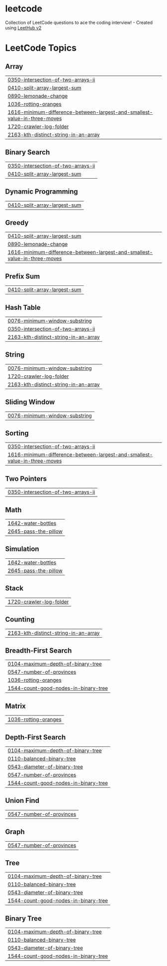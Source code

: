 # leetcode
Collection of LeetCode questions to ace the coding interview! - Created using [LeetHub v2](https://github.com/arunbhardwaj/LeetHub-2.0)


<!---LeetCode Topics Start-->
# LeetCode Topics
## Array
|  |
| ------- |
| [0350-intersection-of-two-arrays-ii](https://github.com/anurag8602/leetcode/tree/master/0350-intersection-of-two-arrays-ii) |
| [0410-split-array-largest-sum](https://github.com/anurag8602/leetcode/tree/master/0410-split-array-largest-sum) |
| [0890-lemonade-change](https://github.com/anurag8602/leetcode/tree/master/0890-lemonade-change) |
| [1036-rotting-oranges](https://github.com/anurag8602/leetcode/tree/master/1036-rotting-oranges) |
| [1616-minimum-difference-between-largest-and-smallest-value-in-three-moves](https://github.com/anurag8602/leetcode/tree/master/1616-minimum-difference-between-largest-and-smallest-value-in-three-moves) |
| [1720-crawler-log-folder](https://github.com/anurag8602/leetcode/tree/master/1720-crawler-log-folder) |
| [2163-kth-distinct-string-in-an-array](https://github.com/anurag8602/leetcode/tree/master/2163-kth-distinct-string-in-an-array) |
## Binary Search
|  |
| ------- |
| [0350-intersection-of-two-arrays-ii](https://github.com/anurag8602/leetcode/tree/master/0350-intersection-of-two-arrays-ii) |
| [0410-split-array-largest-sum](https://github.com/anurag8602/leetcode/tree/master/0410-split-array-largest-sum) |
## Dynamic Programming
|  |
| ------- |
| [0410-split-array-largest-sum](https://github.com/anurag8602/leetcode/tree/master/0410-split-array-largest-sum) |
## Greedy
|  |
| ------- |
| [0410-split-array-largest-sum](https://github.com/anurag8602/leetcode/tree/master/0410-split-array-largest-sum) |
| [0890-lemonade-change](https://github.com/anurag8602/leetcode/tree/master/0890-lemonade-change) |
| [1616-minimum-difference-between-largest-and-smallest-value-in-three-moves](https://github.com/anurag8602/leetcode/tree/master/1616-minimum-difference-between-largest-and-smallest-value-in-three-moves) |
## Prefix Sum
|  |
| ------- |
| [0410-split-array-largest-sum](https://github.com/anurag8602/leetcode/tree/master/0410-split-array-largest-sum) |
## Hash Table
|  |
| ------- |
| [0076-minimum-window-substring](https://github.com/anurag8602/leetcode/tree/master/0076-minimum-window-substring) |
| [0350-intersection-of-two-arrays-ii](https://github.com/anurag8602/leetcode/tree/master/0350-intersection-of-two-arrays-ii) |
| [2163-kth-distinct-string-in-an-array](https://github.com/anurag8602/leetcode/tree/master/2163-kth-distinct-string-in-an-array) |
## String
|  |
| ------- |
| [0076-minimum-window-substring](https://github.com/anurag8602/leetcode/tree/master/0076-minimum-window-substring) |
| [1720-crawler-log-folder](https://github.com/anurag8602/leetcode/tree/master/1720-crawler-log-folder) |
| [2163-kth-distinct-string-in-an-array](https://github.com/anurag8602/leetcode/tree/master/2163-kth-distinct-string-in-an-array) |
## Sliding Window
|  |
| ------- |
| [0076-minimum-window-substring](https://github.com/anurag8602/leetcode/tree/master/0076-minimum-window-substring) |
## Sorting
|  |
| ------- |
| [0350-intersection-of-two-arrays-ii](https://github.com/anurag8602/leetcode/tree/master/0350-intersection-of-two-arrays-ii) |
| [1616-minimum-difference-between-largest-and-smallest-value-in-three-moves](https://github.com/anurag8602/leetcode/tree/master/1616-minimum-difference-between-largest-and-smallest-value-in-three-moves) |
## Two Pointers
|  |
| ------- |
| [0350-intersection-of-two-arrays-ii](https://github.com/anurag8602/leetcode/tree/master/0350-intersection-of-two-arrays-ii) |
## Math
|  |
| ------- |
| [1642-water-bottles](https://github.com/anurag8602/leetcode/tree/master/1642-water-bottles) |
| [2645-pass-the-pillow](https://github.com/anurag8602/leetcode/tree/master/2645-pass-the-pillow) |
## Simulation
|  |
| ------- |
| [1642-water-bottles](https://github.com/anurag8602/leetcode/tree/master/1642-water-bottles) |
| [2645-pass-the-pillow](https://github.com/anurag8602/leetcode/tree/master/2645-pass-the-pillow) |
## Stack
|  |
| ------- |
| [1720-crawler-log-folder](https://github.com/anurag8602/leetcode/tree/master/1720-crawler-log-folder) |
## Counting
|  |
| ------- |
| [2163-kth-distinct-string-in-an-array](https://github.com/anurag8602/leetcode/tree/master/2163-kth-distinct-string-in-an-array) |
## Breadth-First Search
|  |
| ------- |
| [0104-maximum-depth-of-binary-tree](https://github.com/anurag8602/leetcode/tree/master/0104-maximum-depth-of-binary-tree) |
| [0547-number-of-provinces](https://github.com/anurag8602/leetcode/tree/master/0547-number-of-provinces) |
| [1036-rotting-oranges](https://github.com/anurag8602/leetcode/tree/master/1036-rotting-oranges) |
| [1544-count-good-nodes-in-binary-tree](https://github.com/anurag8602/leetcode/tree/master/1544-count-good-nodes-in-binary-tree) |
## Matrix
|  |
| ------- |
| [1036-rotting-oranges](https://github.com/anurag8602/leetcode/tree/master/1036-rotting-oranges) |
## Depth-First Search
|  |
| ------- |
| [0104-maximum-depth-of-binary-tree](https://github.com/anurag8602/leetcode/tree/master/0104-maximum-depth-of-binary-tree) |
| [0110-balanced-binary-tree](https://github.com/anurag8602/leetcode/tree/master/0110-balanced-binary-tree) |
| [0543-diameter-of-binary-tree](https://github.com/anurag8602/leetcode/tree/master/0543-diameter-of-binary-tree) |
| [0547-number-of-provinces](https://github.com/anurag8602/leetcode/tree/master/0547-number-of-provinces) |
| [1544-count-good-nodes-in-binary-tree](https://github.com/anurag8602/leetcode/tree/master/1544-count-good-nodes-in-binary-tree) |
## Union Find
|  |
| ------- |
| [0547-number-of-provinces](https://github.com/anurag8602/leetcode/tree/master/0547-number-of-provinces) |
## Graph
|  |
| ------- |
| [0547-number-of-provinces](https://github.com/anurag8602/leetcode/tree/master/0547-number-of-provinces) |
## Tree
|  |
| ------- |
| [0104-maximum-depth-of-binary-tree](https://github.com/anurag8602/leetcode/tree/master/0104-maximum-depth-of-binary-tree) |
| [0110-balanced-binary-tree](https://github.com/anurag8602/leetcode/tree/master/0110-balanced-binary-tree) |
| [0543-diameter-of-binary-tree](https://github.com/anurag8602/leetcode/tree/master/0543-diameter-of-binary-tree) |
| [1544-count-good-nodes-in-binary-tree](https://github.com/anurag8602/leetcode/tree/master/1544-count-good-nodes-in-binary-tree) |
## Binary Tree
|  |
| ------- |
| [0104-maximum-depth-of-binary-tree](https://github.com/anurag8602/leetcode/tree/master/0104-maximum-depth-of-binary-tree) |
| [0110-balanced-binary-tree](https://github.com/anurag8602/leetcode/tree/master/0110-balanced-binary-tree) |
| [0543-diameter-of-binary-tree](https://github.com/anurag8602/leetcode/tree/master/0543-diameter-of-binary-tree) |
| [1544-count-good-nodes-in-binary-tree](https://github.com/anurag8602/leetcode/tree/master/1544-count-good-nodes-in-binary-tree) |
<!---LeetCode Topics End-->